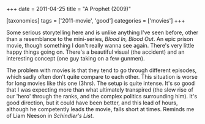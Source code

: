 +++
date = 2011-04-25
title = "A Prophet (2009)"

[taxonomies]
tags = ['2011-movie', 'good']
categories = ['movies']
+++

Some serious storytelling here and is unlike anything I've seen before,
other than a resemblance to the mini-series, *Blood In, Blood Out*. An
epic prison movie, though something I don't really wanna see again.
There's very little happy things going on. There's a beautiful visual
(the accident) and an interesting concept (one guy taking on a few
gunmen).

The problem with movies is that they tend to go through different
episodes, which sadly often don't quite compare to each other. This
situation is worse for long movies like this one (3hrs). The setup is
quite intense. It's so good that I was expecting more than what
ultimately transpired (the slow rise of our 'hero' through the ranks,
and the complex politics surrounding him). It's good direction, but it
could have been better, and this lead of hours, although he competently
leads the movie, falls short at times. Reminds me of Liam Neeson in
*Schindler's List*.
